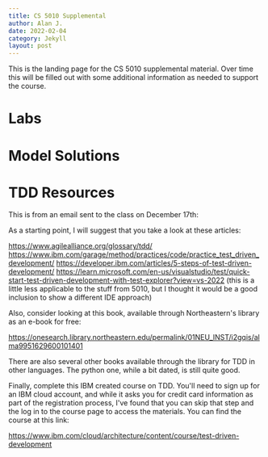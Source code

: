 ```yaml
---
title: CS 5010 Supplemental
author: Alan J.
date: 2022-02-04
category: Jekyll
layout: post
---
```


This is the landing page for the CS 5010 supplemental material. Over time this will be filled out 
with some additional information as needed to support the course.

# Labs

# Model Solutions

# TDD Resources
This is from an email sent to the class on December 17th:

As a starting point, I will suggest that you take a look at these articles:

https://www.agilealliance.org/glossary/tdd/
https://www.ibm.com/garage/method/practices/code/practice_test_driven_development/
https://developer.ibm.com/articles/5-steps-of-test-driven-development/
https://learn.microsoft.com/en-us/visualstudio/test/quick-start-test-driven-development-with-test-explorer?view=vs-2022 (this is a little less applicable to the stuff from 5010, but I thought it would be a good inclusion to show a different IDE approach)

Also, consider looking at this book, available through Northeastern's library as an e-book for free:

https://onesearch.library.northeastern.edu/permalink/01NEU_INST/i2gqis/alma9951629600101401

There are also several other books available through the library for TDD in other languages. The python one, while a bit dated, is still quite good.

Finally, complete this IBM created course on TDD. You'll need to sign up for an IBM cloud account, and while it asks you for credit card information as part of the registration process, I've found that you can skip that step and the log in to the course page to access the materials. You can find the course at this link:

https://www.ibm.com/cloud/architecture/content/course/test-driven-development
